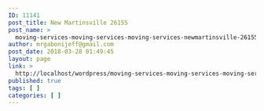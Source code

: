 ```yaml
---
ID: 11141
post_title: New Martinsville 26155
post_name: >
  moving-services-moving-services-moving-services-newmartinsville-26155
author: mrgabonijeff@gmail.com
post_date: 2018-03-28 01:49:45
layout: page
link: >
  http://localhost/wordpress/moving-services-moving-services-moving-services-newmartinsville-26155/
published: true
tags: [ ]
categories: [ ]
---
```

